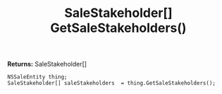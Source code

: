 ﻿---
uid: crmscript_ref_NSSaleEntity_GetSaleStakeholders
title: SaleStakeholder[] GetSaleStakeholders()
intellisense: NSSaleEntity.GetSaleStakeholders
keywords: NSSaleEntity, GetSaleStakeholders
so.topic: reference
---



**Returns:** SaleStakeholder[]


```crmscript
NSSaleEntity thing;
SaleStakeholder[] saleStakeholders  = thing.GetSaleStakeholders();
```


